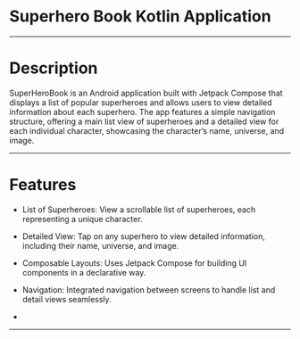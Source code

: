 # Superhero Book Kotlin Application
--------------------
# Description

SuperHeroBook is an Android application built with Jetpack Compose that displays a list of popular superheroes and allows users to view detailed information about each superhero. The app features a simple navigation structure, offering a main list view of superheroes and a detailed view for each individual character, showcasing the character’s name, universe, and image.

---------------
# Features

- List of Superheroes: View a scrollable list of superheroes, each representing a unique character.

- Detailed View: Tap on any superhero to view detailed information, including their name, universe, and image.

- Composable Layouts: Uses Jetpack Compose for building UI components in a declarative way.

- Navigation: Integrated navigation between screens to handle list and detail views seamlessly.
- 
---------


